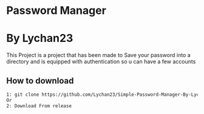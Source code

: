 # Password Manager
# By Lychan23
This Project is a project that has been made to Save your password into a directory and is equipped with authentication so u can have a few accounts
## How to download
```bash
1: git clone https://github.com/Lychan23/Simple-Password-Manager-By-Lychan23.git
Or
2: Download From release
```
